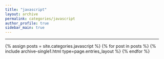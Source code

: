 ```yaml
---
title: "javascript"
layout: archive
permalink: categories/javascript
author_profile: true
sidebar_main: true
---
```




***

{% assign posts = site.categories.javascript %}
{% for post in posts %} {% include archive-single1.html type=page.entries_layout %} {% endfor %}